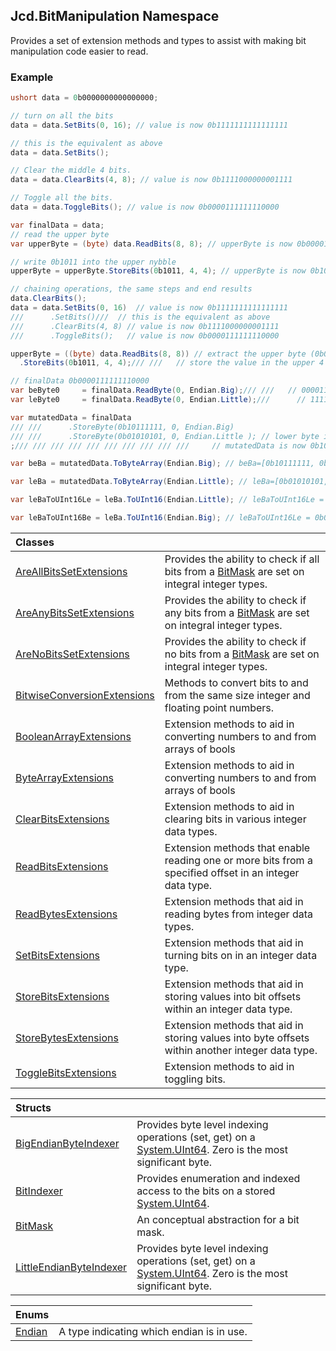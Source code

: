 ## Jcd.BitManipulation Namespace

Provides a set of extension methods and types to assist with
making bit manipulation code easier to read.

### Example

```csharp
ushort data = 0b0000000000000000;

// turn on all the bits
data = data.SetBits(0, 16); // value is now 0b1111111111111111

// this is the equivalent as above
data = data.SetBits();

// Clear the middle 4 bits.
data = data.ClearBits(4, 8); // value is now 0b1111000000001111

// Toggle all the bits.
data = data.ToggleBits(); // value is now 0b0000111111110000

var finalData = data;
// read the upper byte
var upperByte = (byte) data.ReadBits(8, 8); // upperByte is now 0b00001111

// write 0b1011 into the upper nybble
upperByte = upperByte.StoreBits(0b1011, 4, 4); // upperByte is now 0b10111111

// chaining operations, the same steps and end results
data.ClearBits();
data = data.SetBits(0, 16)  // value is now 0b1111111111111111
///      .SetBits()///  // this is the equivalent as above
///      .ClearBits(4, 8) // value is now 0b1111000000001111
///      .ToggleBits();   // value is now 0b0000111111110000

upperByte = ((byte) data.ReadBits(8, 8)) // extract the upper byte (0b00001111)
  .StoreBits(0b1011, 4, 4);/// ///   // store the value in the upper 4 bits, now upperByte is now 0b10111111

// finalData 0b0000111111110000
var beByte0     = finalData.ReadByte(0, Endian.Big);/// ///   // 00001111
var leByte0     = finalData.ReadByte(0, Endian.Little);///      // 11110000

var mutatedData = finalData
/// ///      .StoreByte(0b10111111, 0, Endian.Big)
/// ///      .StoreByte(0b01010101, 0, Endian.Little ); // lower byte is now 0b01010101
;/// /// /// /// /// /// /// /// /// ///     // mutatedData is now 0b1011111101010101

var beBa = mutatedData.ToByteArray(Endian.Big); // beBa=[0b10111111, 0b01010101]

var leBa = mutatedData.ToByteArray(Endian.Little); // leBa=[0b01010101, 0b10111111]

var leBaToUInt16Le = leBa.ToUInt16(Endian.Little); // leBaToUInt16Le = 0b1011111101010101

var leBaToUInt16Be = leBa.ToUInt16(Endian.Big); // leBaToUInt16Le = 0b0101010110111111
```

| Classes | |
| :--- | :--- |
| [AreAllBitsSetExtensions](Jcd.BitManipulation.AreAllBitsSetExtensions.md 'Jcd.BitManipulation.AreAllBitsSetExtensions') | Provides the ability to check if all bits from a [BitMask](Jcd.BitManipulation.BitMask.md 'Jcd.BitManipulation.BitMask') are set on integral integer types. |
| [AreAnyBitsSetExtensions](Jcd.BitManipulation.AreAnyBitsSetExtensions.md 'Jcd.BitManipulation.AreAnyBitsSetExtensions') | Provides the ability to check if any bits from a [BitMask](Jcd.BitManipulation.BitMask.md 'Jcd.BitManipulation.BitMask') are set on integral integer types. |
| [AreNoBitsSetExtensions](Jcd.BitManipulation.AreNoBitsSetExtensions.md 'Jcd.BitManipulation.AreNoBitsSetExtensions') | Provides the ability to check if no bits from a [BitMask](Jcd.BitManipulation.BitMask.md 'Jcd.BitManipulation.BitMask') are set on integral integer types. |
| [BitwiseConversionExtensions](Jcd.BitManipulation.BitwiseConversionExtensions.md 'Jcd.BitManipulation.BitwiseConversionExtensions') | Methods to convert bits to and from the same size integer and floating point numbers. |
| [BooleanArrayExtensions](Jcd.BitManipulation.BooleanArrayExtensions.md 'Jcd.BitManipulation.BooleanArrayExtensions') | Extension methods to aid in converting numbers to and from arrays of bools |
| [ByteArrayExtensions](Jcd.BitManipulation.ByteArrayExtensions.md 'Jcd.BitManipulation.ByteArrayExtensions') | Extension methods to aid in converting numbers to and from arrays of bools |
| [ClearBitsExtensions](Jcd.BitManipulation.ClearBitsExtensions.md 'Jcd.BitManipulation.ClearBitsExtensions') | Extension methods to aid in clearing bits in various integer data types. |
| [ReadBitsExtensions](Jcd.BitManipulation.ReadBitsExtensions.md 'Jcd.BitManipulation.ReadBitsExtensions') | Extension methods that enable reading one or more bits from a specified offset in an integer data type. |
| [ReadBytesExtensions](Jcd.BitManipulation.ReadBytesExtensions.md 'Jcd.BitManipulation.ReadBytesExtensions') | Extension methods that aid in reading bytes from integer data types. |
| [SetBitsExtensions](Jcd.BitManipulation.SetBitsExtensions.md 'Jcd.BitManipulation.SetBitsExtensions') | Extension methods that aid in turning bits on in an integer data type. |
| [StoreBitsExtensions](Jcd.BitManipulation.StoreBitsExtensions.md 'Jcd.BitManipulation.StoreBitsExtensions') | Extension methods that aid in storing values into bit offsets within an integer data type. |
| [StoreBytesExtensions](Jcd.BitManipulation.StoreBytesExtensions.md 'Jcd.BitManipulation.StoreBytesExtensions') | Extension methods that aid in storing values into byte offsets within another integer data type. |
| [ToggleBitsExtensions](Jcd.BitManipulation.ToggleBitsExtensions.md 'Jcd.BitManipulation.ToggleBitsExtensions') | Extension methods to aid in toggling bits. |

| Structs | |
| :--- | :--- |
| [BigEndianByteIndexer](Jcd.BitManipulation.BigEndianByteIndexer.md 'Jcd.BitManipulation.BigEndianByteIndexer') | Provides byte level indexing operations (set, get) on a [System.UInt64](https://docs.microsoft.com/en-us/dotnet/api/System.UInt64 'System.UInt64'). Zero is the most significant byte. |
| [BitIndexer](Jcd.BitManipulation.BitIndexer.md 'Jcd.BitManipulation.BitIndexer') | Provides enumeration and indexed access to the bits on a stored [System.UInt64](https://docs.microsoft.com/en-us/dotnet/api/System.UInt64 'System.UInt64'). |
| [BitMask](Jcd.BitManipulation.BitMask.md 'Jcd.BitManipulation.BitMask') | An conceptual abstraction for a bit mask. |
| [LittleEndianByteIndexer](Jcd.BitManipulation.LittleEndianByteIndexer.md 'Jcd.BitManipulation.LittleEndianByteIndexer') | Provides byte level indexing operations (set, get) on a [System.UInt64](https://docs.microsoft.com/en-us/dotnet/api/System.UInt64 'System.UInt64'). Zero is the most significant byte. |

| Enums | |
| :--- | :--- |
| [Endian](Jcd.BitManipulation.Endian.md 'Jcd.BitManipulation.Endian') | A type indicating which endian is in use. |
